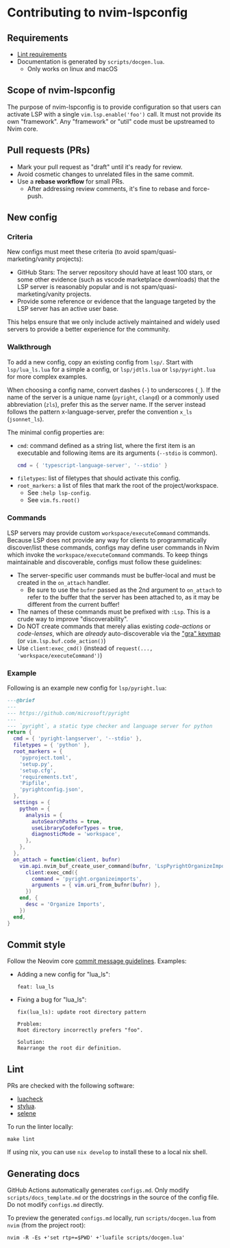 # Contributing to nvim-lspconfig

## Requirements

- [Lint requirements](#lint)
- Documentation is generated by `scripts/docgen.lua`.
  - Only works on linux and macOS

## Scope of nvim-lspconfig

The purpose of nvim-lspconfig is to provide configuration so that users can activate LSP with a single `vim.lsp.enable('foo')` call.
It must not provide its own "framework". Any "framework" or "util" code must be upstreamed to Nvim core.

## Pull requests (PRs)

- Mark your pull request as "draft" until it's ready for review.
- Avoid cosmetic changes to unrelated files in the same commit.
- Use a **rebase workflow** for small PRs.
  - After addressing review comments, it's fine to rebase and force-push.

## New config

### Criteria

New configs must meet these criteria (to avoid spam/quasi-marketing/vanity projects):

- GitHub Stars: The server repository should have at least 100 stars, or some other evidence (such as vscode marketplace downloads) that the LSP server is reasonably popular and is not spam/quasi-marketing/vanity projects.
- Provide some reference or evidence that the language targeted by the LSP server has an active user base.

This helps ensure that we only include actively maintained and widely used servers to provide a better experience for
the community.

### Walkthrough

To add a new config, copy an existing config from `lsp/`. Start with `lsp/lua_ls.lua` for a simple a config, or `lsp/jdtls.lua` or `lsp/pyright.lua` for more complex examples.

When choosing a config name, convert dashes (`-`) to underscores (`_`). If the name of the server is a unique name (`pyright`, `clangd`) or a commonly used abbreviation (`zls`), prefer this as the server name. If the server instead follows the pattern x-language-server, prefer the convention `x_ls` (`jsonnet_ls`). 

The minimal config properties are:

* `cmd`: command defined as a string list, where the first item is an executable and following items are its arguments (`--stdio` is common).
  ```lua
  cmd = { 'typescript-language-server', '--stdio' }
  ```
* `filetypes`: list of filetypes that should activate this config.
* `root_markers`: a list of files that mark the root of the project/workspace.
    * See `:help lsp-config`.
    * See `vim.fs.root()`

### Commands

LSP servers may provide custom `workspace/executeCommand` commands. Because LSP does not provide any way for clients to programmatically discover/list these commands, configs may define user commands in Nvim which invoke the `workspace/executeCommand` commands. To keep things maintainable and discoverable, configs must follow these guidelines:

- The server-specific user commands must be buffer-local and must be created in the `on_attach` handler.
  - Be sure to use the `bufnr` passed as the 2nd argument to `on_attach` to refer to the buffer that the server has been attached to, as it may be different from the current buffer!
- The names of these commands must be prefixed with `:Lsp`. This is a crude way to improve "discoverability".
- Do NOT create commands that merely alias existing *code-actions* or *code-lenses*, which are *already* auto-discoverable via the ["gra" keymap](https://neovim.io/doc/user/lsp.html#gra) (or `vim.lsp.buf.code_action()`)
- Use `client:exec_cmd()` (instead of `request(..., 'workspace/executeCommand')`)

### Example

Following is an example new config for `lsp/pyright.lua`:

```lua
---@brief
---
--- https://github.com/microsoft/pyright
---
--- `pyright`, a static type checker and language server for python
return {
  cmd = { 'pyright-langserver', '--stdio' },
  filetypes = { 'python' },
  root_markers = {
    'pyproject.toml',
    'setup.py',
    'setup.cfg',
    'requirements.txt',
    'Pipfile',
    'pyrightconfig.json',
  },
  settings = {
    python = {
      analysis = {
        autoSearchPaths = true,
        useLibraryCodeForTypes = true,
        diagnosticMode = 'workspace',
      },
    },
  },
  on_attach = function(client, bufnr)
    vim.api.nvim_buf_create_user_command(bufnr, 'LspPyrightOrganizeImports', function()
      client:exec_cmd({
        command = 'pyright.organizeimports',
        arguments = { vim.uri_from_bufnr(bufnr) },
      })
    end, {
      desc = 'Organize Imports',
    })
  end,
}
```

## Commit style

Follow the Neovim core [commit message guidelines](https://github.com/neovim/neovim/blob/master/CONTRIBUTING.md#commit-messages). Examples:

* Adding a new config for "lua_ls":
  ```
  feat: lua_ls
  ```
* Fixing a bug for "lua_ls":
  ```
  fix(lua_ls): update root directory pattern

  Problem:
  Root directory incorrectly prefers "foo".

  Solution:
  Rearrange the root dir definition.
  ```

## Lint

PRs are checked with the following software:
- [luacheck](https://github.com/luarocks/luacheck#installation)
- [stylua](https://github.com/JohnnyMorganz/StyLua).
- [selene](https://github.com/Kampfkarren/selene)

To run the linter locally:

    make lint

If using nix, you can use `nix develop` to install these to a local nix shell.

## Generating docs

GitHub Actions automatically generates `configs.md`. Only modify
`scripts/docs_template.md` or the docstrings in the source of the config file.
Do not modify `configs.md` directly.

To preview the generated `configs.md` locally, run `scripts/docgen.lua` from
`nvim` (from the project root):

    nvim -R -Es +'set rtp+=$PWD' +'luafile scripts/docgen.lua'
